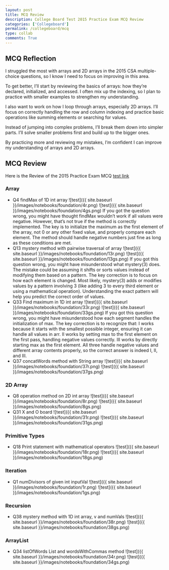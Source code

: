 ```yaml
---
layout: post
title: MCQ Review
description: College Board Test 2015 Practice Exam MCQ Review
categories: ['Collegeboard']
permalink: /collegeboard/mcq
type: collab
comments: True
---
```


## MCQ Reflection
I struggled the most with arrays and 2D arrays in the 2015 CSA multiple-choice questions, so I know I need to focus on improving in this area.

To get better, I’ll start by reviewing the basics of arrays: how they’re declared, initialized, and accessed. I often mix up the indexing, so I plan to practice with smaller examples to strengthen my understanding.

I also want to work on how I loop through arrays, especially 2D arrays. I’ll focus on correctly handling the row and column indexing and practice basic operations like summing elements or searching for values.

Instead of jumping into complex problems, I’ll break them down into simpler parts. I’ll solve smaller problems first and build up to the bigger ones.

By practicing more and reviewing my mistakes, I’m confident I can improve my understanding of arrays and 2D arrays.

## MCQ Review
Here is the Review of the 2015 Practice Exam MCQ [test link](https://apclassroom.collegeboard.org/8/assessments/results/63893231/performance/537990)

### Array
- Q4 findMax of 1D int array
![test]({{ site.baseurl }}/images/notebooks/foundation/4r.png)
![test]({{ site.baseurl }}/images/notebooks/foundation/4gs.png)
If you got the question wrong, you might have thought findMax wouldn’t work if all values were negative. However, that’s not true if the method is correctly implemented. The key is to initialize the maximum as the first element of the array, not 0 or any other fixed value, and properly compare each element. The method should handle negative numbers just fine as long as these conditions are met.
- Q13 mystery method with pairwise traversal of array
![test]({{ site.baseurl }}/images/notebooks/foundation/13r.png)
![test]({{ site.baseurl }}/images/notebooks/foundation/13gs.png)
If you got this question wrong, you might have misunderstood what mystery(3) does. The mistake could be assuming it shifts or sorts values instead of modifying them based on a pattern.
The key correction is to focus on how each element is changed. Most likely, mystery(3) adds or modifies values by a pattern involving 3 (like adding 3 to every third element or using a mathematical operation). Understanding the exact pattern will help you predict the correct order of values.
- Q33 Find maximum in 1D int array
![test]({{ site.baseurl }}/images/notebooks/foundation/33r.png)
![test]({{ site.baseurl }}/images/notebooks/foundation/33gs.png)
If you got this question wrong, you might have misunderstood how each segment handles the initialization of max.
The key correction is to recognize that:
I works because it starts with the smallest possible integer, ensuring it can handle all values in arr.
II works by setting max to the first element on the first pass, handling negative values correctly.
III works by directly starting max as the first element.
All three handle negative values and different array contents properly, so the correct answer is indeed I, II, and III.
- Q37 concatWords method with String array
![test]({{ site.baseurl }}/images/notebooks/foundation/37r.png)
![test]({{ site.baseurl }}/images/notebooks/foundation/37gs.png)

### 2D Array
- Q8 operation method on 2D int array
![test]({{ site.baseurl }}/images/notebooks/foundation/8r.png)
![test]({{ site.baseurl }}/images/notebooks/foundation/8gs.png)
- Q31 X and O board
![test]({{ site.baseurl }}/images/notebooks/foundation/31r.png)
![test]({{ site.baseurl }}/images/notebooks/foundation/31gs.png)
### Primitive Types
- Q18 Print statement with mathematical operators
![test]({{ site.baseurl }}/images/notebooks/foundation/18r.png)
![test]({{ site.baseurl }}/images/notebooks/foundation/18gs.png)
### Iteration
- Q1 numDivisors of given int inputVal
![test]({{ site.baseurl }}/images/notebooks/foundation/1r.png)
![test]({{ site.baseurl }}/images/notebooks/foundation/1gs.png)
### Recursion
- Q38 mystery method with 1D int array, v and numVals
![test]({{ site.baseurl }}/images/notebooks/foundation/38r.png)
![test]({{ site.baseurl }}/images/notebooks/foundation/38gs.png)

### ArrayList
- Q34 listOfWords List and wordsWithCommas method
![test]({{ site.baseurl }}/images/notebooks/foundation/34r.png)
![test]({{ site.baseurl }}/images/notebooks/foundation/34gs.png)


